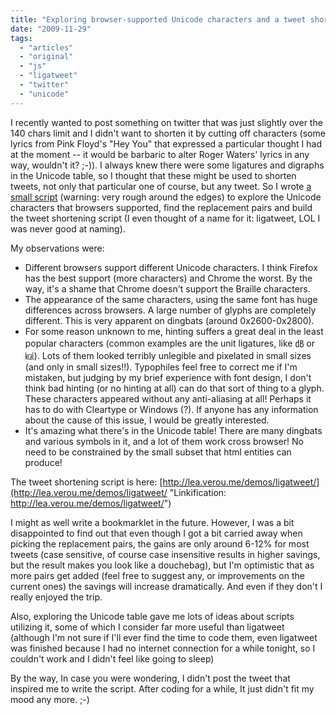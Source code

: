 ```yaml
---
title: "Exploring browser-supported Unicode characters and a tweet shortening experiment"
date: "2009-11-29"
tags:
  - "articles"
  - "original"
  - "js"
  - "ligatweet"
  - "twitter"
  - "unicode"
---
```


I recently wanted to post something on twitter that was just slightly over the 140 chars limit and I didn't want to shorten it by cutting off characters (some lyrics from Pink Floyd's "Hey You" that expressed a particular thought I had at the moment -- it would be barbaric to alter Roger Waters' lyrics in any way, wouldn't it? ;-)). I always knew there were some ligatures and digraphs in the Unicode table, so I thought that these might be used to shorten tweets, not only that particular one of course, but any tweet. So I wrote [a small script](http://lea.verou.me/scripts/unicode.html "Browser supported unicode characters") (warning: very rough around the edges) to explore the Unicode characters that browsers supported, find the replacement pairs and build the tweet shortening script (I even thought of a name for it: ligatweet, LOL I was never good at naming).

My observations were:

- Different browsers support different Unicode characters. I think Firefox has the best support (more characters) and Chrome the worst. By the way, it's a shame that Chrome doesn't support the Braille characters.
- The appearance of the same characters, using the same font has huge differences across browsers. A large number of glyphs are completely different. This is very apparent on dingbats (around 0x2600-0x2800).
- For some reason unknown to me, hinting suffers a great deal in the least popular characters (common examples are the unit ligatures, like ㏈ or ㎉). Lots of them looked terribly unlegible and pixelated in small sizes (and only in small sizes!!). Typophiles feel free to correct me if I'm mistaken, but judging by my brief experience with font design, I don't think bad hinting (or no hinting at all) can do that sort of thing to a glyph. These characters appeared without any anti-aliasing at all! Perhaps it has to do with Cleartype or Windows (?). If anyone has any information about the cause of this issue, I would be greatly interested.
- It's amazing what there's in the Unicode table! There are many dingbats and various symbols in it, and a lot of them work cross browser! No need to be constrained by the small subset that html entities can produce!

The tweet shortening script is here: [http://lea.verou.me/demos/ligatweet/](http://lea.verou.me/demos/ligatweet/ "Linkification: http://lea.verou.me/demos/ligatweet/")

I might as well write a bookmarklet in the future. However, I was a bit disappointed to find out that even though I got a bit carried away when picking the replacement pairs, the gains are only around 6-12% for most tweets (case sensitive, of course case insensitive results in higher savings, but the result makes you look like a douchebag), but I'm optimistic that as more pairs get added (feel free to suggest any, or improvements on the current ones) the savings will increase dramatically. And even if they don't I really enjoyed the trip.

Also, exploring the Unicode table gave me lots of ideas about scripts utilizing it, some of which I consider far more useful than ligatweet (although I'm not sure if I'll ever find the time to code them, even ligatweet was finished because I had no internet connection for a while tonight, so I couldn't work and I didn't feel like going to sleep)

By the way, In case you were wondering, I didn't post the tweet that inspired me to write the script. After coding for a while, It just didn't fit my mood any more. ;-)
